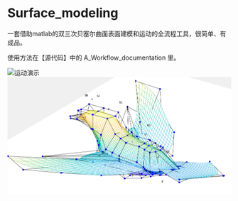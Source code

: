 # Surface_modeling
一套借助matlab的双三次贝塞尔曲面表面建模和运动的全流程工具，很简单、有成品。

使用方法在【源代码】中的 A_Workflow_documentation 里。

![运动演示](https://github.com/AhFeil/Surface_modeling/blob/main/%E9%A3%9E%E7%BF%94%E4%B9%8B%E9%B8%9F.gif)
![观察控制点方便调整](https://github.com/AhFeil/Surface_modeling/blob/main/with_control_points.png)

